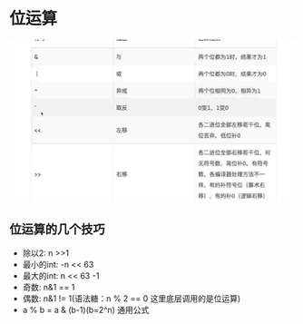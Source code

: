 # 位运算
![p](./1.4.png)
## 位运算的几个技巧
- 除以2: n >>1
- 最小的int:  -n << 63
- 最大的int: n << 63 -1
- 奇数: n&1 == 1
- 偶数: n&1 != 1(语法糖：n % 2 == 0 这里底层调用的是位运算)
- a % b = a & (b-1)(b=2^n) 通用公式
